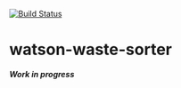 [![Build Status](https://travis-ci.org/IBM/watson-waste-sorter.svg?branch=master)](https://travis-ci.org/IBM/watson-waste-sorter)

# watson-waste-sorter
***Work in progress***
